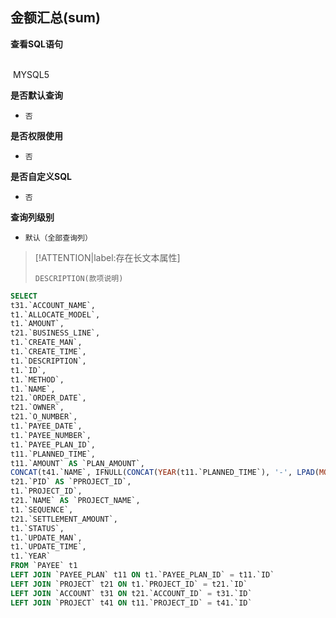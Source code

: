 ## 金额汇总(sum) <!-- {docsify-ignore-all} -->



<p class="panel-title"><b>查看SQL语句</b></p>
<br>

<el-row>
&nbsp;<el-tag @click="MYSQL5 = true">MYSQL5</el-tag>
</el-row>

<br>
<p class="panel-title"><b>是否默认查询</b></p>

* `否`

<p class="panel-title"><b>是否权限使用</b></p>

* `否`

<p class="panel-title"><b>是否自定义SQL</b></p>

* `否`

<p class="panel-title"><b>查询列级别</b></p>

* `默认（全部查询列）`

> [!ATTENTION|label:存在长文本属性]
>
> `DESCRIPTION(款项说明)`






<el-dialog v-model="MYSQL5" title="MYSQL5">

```sql
SELECT
t31.`ACCOUNT_NAME`,
t1.`ALLOCATE_MODEL`,
t1.`AMOUNT`,
t21.`BUSINESS_LINE`,
t1.`CREATE_MAN`,
t1.`CREATE_TIME`,
t1.`DESCRIPTION`,
t1.`ID`,
t1.`METHOD`,
t1.`NAME`,
t21.`ORDER_DATE`,
t21.`OWNER`,
t21.`O_NUMBER`,
t1.`PAYEE_DATE`,
t1.`PAYEE_NUMBER`,
t1.`PAYEE_PLAN_ID`,
t11.`PLANNED_TIME`,
t11.`AMOUNT` AS `PLAN_AMOUNT`,
CONCAT(t41.`NAME`, IFNULL(CONCAT(YEAR(t11.`PLANNED_TIME`), '-', LPAD(MONTH(t11.`PLANNED_TIME`), 2, '0'), '-', LPAD(DAY(t11.`PLANNED_TIME`), 2, '0')), '未明确'), '收款计划') AS `PLAN_NAME`,
t21.`PID` AS `PPROJECT_ID`,
t1.`PROJECT_ID`,
t21.`NAME` AS `PROJECT_NAME`,
t1.`SEQUENCE`,
t21.`SETTLEMENT_AMOUNT`,
t1.`STATUS`,
t1.`UPDATE_MAN`,
t1.`UPDATE_TIME`,
t1.`YEAR`
FROM `PAYEE` t1 
LEFT JOIN `PAYEE_PLAN` t11 ON t1.`PAYEE_PLAN_ID` = t11.`ID` 
LEFT JOIN `PROJECT` t21 ON t1.`PROJECT_ID` = t21.`ID` 
LEFT JOIN `ACCOUNT` t31 ON t21.`ACCOUNT_ID` = t31.`ID` 
LEFT JOIN `PROJECT` t41 ON t11.`PROJECT_ID` = t41.`ID` 


```

</el-dialog>

<script>
 const { createApp } = Vue
  createApp({
    data() {
      return {
                MYSQL5 : false
        
      }
    },
    methods: {
    }
  }).use(ElementPlus).mount('#app')
</script>